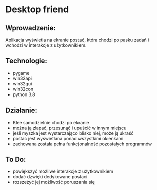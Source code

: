 # Desktop friend
## Wprowadzenie:
Aplikacja wyświetla na ekranie postać, która chodzi po pasku zadań i wchodzi w interakcje z użytkownikiem. 

## Technologie:
* pygame
* win32api
* win32gui
* win32con
* python 3.8

## Działanie:
* Klee samodzielnie chodzi po ekranie
* można ją złapać, przesunąć i upuścić w innym miejscu
* jeśli myszka jest wystarczająco blisko niej, może ją ukraść
* postać jest wyświetlana ponad wszystkimi okienkami
* zachowana została pełna funkcjonalność pozostałych programnów

## To Do:
* powiększyć możliwe interakcje z użytkownikiem
* dodać dzwięki dedykowane postaci
* rozszeżyć jej możliwość poruszania się
